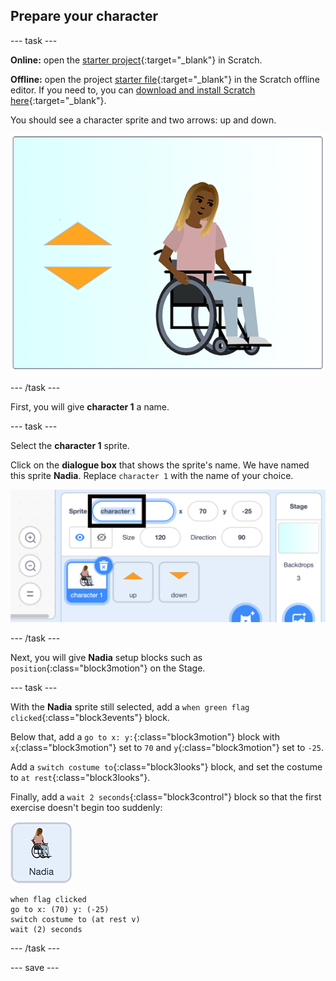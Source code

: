 ## Prepare your character

--- task ---

**Online:** open the [starter project](http://rpf.io/p/en/relax-stretch-on){:target="_blank"} in Scratch.

**Offline:** open the project [starter file](http://rpf.io/p/en/relax-stretch-get){:target="_blank"} in the Scratch offline editor. If you need to, you can [download and install Scratch here](https://scratch.mit.edu/download){:target="_blank"}.

You should see a character sprite and two arrows: up and down.

![starter project](images/starter_project.png)

--- /task ---

First, you will give **character 1** a name.

--- task ---

Select the **character 1** sprite.

Click on the **dialogue box** that shows the sprite's name. We have named this sprite **Nadia**. Replace `character 1` with the name of your choice.

![select character 1 sprite name](images/select_character1_name2.png)

--- /task ---

Next, you will give **Nadia** setup blocks such as `position`{:class="block3motion"} on the Stage.

--- task ---

With the **Nadia** sprite still selected, add a `when green flag clicked`{:class="block3events"} block.

Below that, add a `go to x: y:`{:class="block3motion"} block with `x`{:class="block3motion"} set to `70` and `y`{:class="block3motion"} set to `-25`. 

Add a `switch costume to`{:class="block3looks"} block, and set the costume to `at rest`{:class="block3looks"}.

Finally, add a `wait 2 seconds`{:class="block3control"} block so that the first exercise doesn't begin too suddenly:

![Nadia sprite icon](images/nadia_sprite.png)

```blocks3
when flag clicked
go to x: (70) y: (-25)
switch costume to (at rest v)
wait (2) seconds
```

--- /task ---

--- save ---
